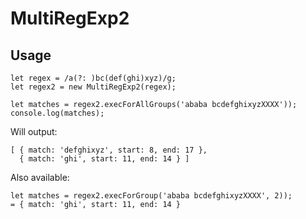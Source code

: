 # MultiRegExp2

## Usage
```
let regex = /a(?: )bc(def(ghi)xyz)/g;
let regex2 = new MultiRegExp2(regex);

let matches = regex2.execForAllGroups('ababa bcdefghixyzXXXX'));
console.log(matches);
```

Will output:
```
[ { match: 'defghixyz', start: 8, end: 17 },
  { match: 'ghi', start: 11, end: 14 } ]
```

Also available:
```
let matches = regex2.execForGroup('ababa bcdefghixyzXXXX', 2));
= { match: 'ghi', start: 11, end: 14 }
```
